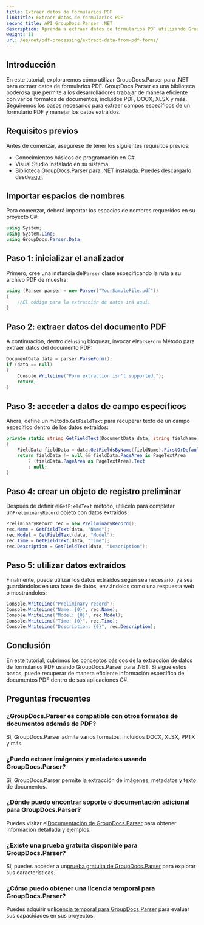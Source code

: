 ```yaml
---
title: Extraer datos de formularios PDF
linktitle: Extraer datos de formularios PDF
second_title: API GroupDocs.Parser .NET
description: Aprenda a extraer datos de formularios PDF utilizando GroupDocs.Parser para .NET. Guía paso a paso con ejemplos de código y preguntas frecuentes.
weight: 11
url: /es/net/pdf-processing/extract-data-from-pdf-forms/
---
```

## Introducción
En este tutorial, exploraremos cómo utilizar GroupDocs.Parser para .NET para extraer datos de formularios PDF. GroupDocs.Parser es una biblioteca poderosa que permite a los desarrolladores trabajar de manera eficiente con varios formatos de documentos, incluidos PDF, DOCX, XLSX y más. Seguiremos los pasos necesarios para extraer campos específicos de un formulario PDF y manejar los datos extraídos.
## Requisitos previos
Antes de comenzar, asegúrese de tener los siguientes requisitos previos:
- Conocimientos básicos de programación en C#.
- Visual Studio instalado en su sistema.
- Biblioteca GroupDocs.Parser para .NET instalada. Puedes descargarlo desde[aquí](https://releases.groupdocs.com/parser/net/).

## Importar espacios de nombres
Para comenzar, deberá importar los espacios de nombres requeridos en su proyecto C#:
```csharp
using System;
using System.Linq;
using GroupDocs.Parser.Data;
```
## Paso 1: inicializar el analizador
 Primero, cree una instancia del`Parser` clase especificando la ruta a su archivo PDF de muestra:
```csharp
using (Parser parser = new Parser("YourSampleFile.pdf"))
{
    //El código para la extracción de datos irá aquí.
}
```
## Paso 2: extraer datos del documento PDF
 A continuación, dentro del`using` bloquear, invocar el`ParseForm` Método para extraer datos del documento PDF:
```csharp
DocumentData data = parser.ParseForm();
if (data == null)
{
    Console.WriteLine("Form extraction isn't supported.");
    return;
}
```
## Paso 3: acceder a datos de campo específicos
 Ahora, define un método.`GetFieldText` para recuperar texto de un campo específico dentro de los datos extraídos:
```csharp
private static string GetFieldText(DocumentData data, string fieldName)
{
    FieldData fieldData = data.GetFieldsByName(fieldName).FirstOrDefault();
    return fieldData != null && fieldData.PageArea is PageTextArea
        ? (fieldData.PageArea as PageTextArea).Text
        : null;
}
```
## Paso 4: crear un objeto de registro preliminar
 Después de definir el`GetFieldText` método, utilícelo para completar un`PreliminaryRecord` objeto con datos extraídos:
```csharp
PreliminaryRecord rec = new PreliminaryRecord();
rec.Name = GetFieldText(data, "Name");
rec.Model = GetFieldText(data, "Model");
rec.Time = GetFieldText(data, "Time");
rec.Description = GetFieldText(data, "Description");
```
## Paso 5: utilizar datos extraídos
Finalmente, puede utilizar los datos extraídos según sea necesario, ya sea guardándolos en una base de datos, enviándolos como una respuesta web o mostrándolos:
```csharp
Console.WriteLine("Preliminary record");
Console.WriteLine("Name: {0}", rec.Name);
Console.WriteLine("Model: {0}", rec.Model);
Console.WriteLine("Time: {0}", rec.Time);
Console.WriteLine("Description: {0}", rec.Description);
```

## Conclusión
En este tutorial, cubrimos los conceptos básicos de la extracción de datos de formularios PDF usando GroupDocs.Parser para .NET. Si sigue estos pasos, puede recuperar de manera eficiente información específica de documentos PDF dentro de sus aplicaciones C#.

## Preguntas frecuentes
### ¿GroupDocs.Parser es compatible con otros formatos de documentos además de PDF?
Sí, GroupDocs.Parser admite varios formatos, incluidos DOCX, XLSX, PPTX y más.
### ¿Puedo extraer imágenes y metadatos usando GroupDocs.Parser?
Sí, GroupDocs.Parser permite la extracción de imágenes, metadatos y texto de documentos.
### ¿Dónde puedo encontrar soporte o documentación adicional para GroupDocs.Parser?
 Puedes visitar el[Documentación de GroupDocs.Parser](https://tutorials.groupdocs.com/parser/net/) para obtener información detallada y ejemplos.
### ¿Existe una prueba gratuita disponible para GroupDocs.Parser?
 Sí, puedes acceder a un[prueba gratuita de GroupDocs.Parser](https://releases.groupdocs.com/) para explorar sus características.
### ¿Cómo puedo obtener una licencia temporal para GroupDocs.Parser?
 Puedes adquirir un[licencia temporal para GroupDocs.Parser](https://purchase.groupdocs.com/temporary-license/) para evaluar sus capacidades en sus proyectos.